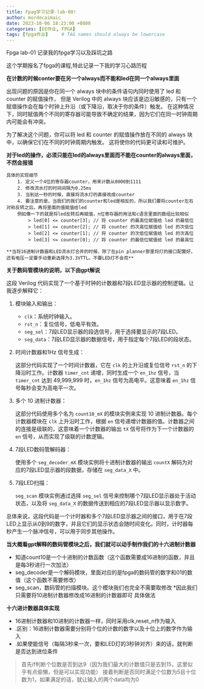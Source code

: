 ```yaml
---
title: Fpag学习记录-lab-00!
author: mordecaimaic
date: 2023-10-06 18:23:00 +0800
categories: [EE作业, FPGA]
tags: [fpga作业]     # TAG names should always be lowercase
---
```


 Fpga lab-01 记录我的fpga学习以及踩坑之路

这个学期报名了fpga的课程,特此记录一下我的学习心路历程

**在计数的时候conter要在另一个always而不能和led在同一个always里面**

出现问题的原因是你在同一个 always 块中的条件语句内同时使用了 led 和 counter 的赋值操作，
但是 Verilog 中的 always 块应该是边沿敏感的，只有一个赋值操作会在每个时钟上升沿（或下降沿，取决于你的条件）触发。
在这种情况下，同时赋值两个不同的寄存器可能导致不确定的结果，因为它们在同一时钟周期内可能会有冲突。

为了解决这个问题，你可以将 led 和 counter 的赋值操作放在不同的 always 块中，以确保它们在不同的时钟周期内触发。
这将使你的代码更可读和可维护。

**对于led的操作，必须只能在led的always里面而不能在counter的always里面，不然会报错**

    具体的实现细节
        1. 定义一个4位的寄存器counter，用来计数从0000到1111
        2. 修改流水灯的时间间隔为0.25ms
        3. 当到达一秒的时候，直接将流水灯的直接改成counter
        4. 要注意的是，当我们的我们的counter和led是相反的，所以我们要将counter左右对称反转之后，再将里面的值赋值给led
        例如像一下的就是将led反转后再赋值，n位寄存器的用法和c语言里面的数组比较相似
            > led[0] <= counter[3]; // 将 counter 的最高位赋值给 led 的最低位
            > led[1] <= counter[2]; // 将 counter 的次高位赋值给 led 的次低位
            > led[2] <= counter[1]; // 将 counter 的次低位赋值给 led 的次高位
            > led[3] <= counter[0]; // 将 counter 的最低位赋值给 led 的最高位

    **当将16进制计数器和LED流水灯合并的时候，除了在pin planner那里将灯的接口配置好，还有电压一定要手动重新选择为3.3VTTL。不要LED灯不会亮**

**关于数码管模块的说明，以下由gpt解说**

这段 Verilog 代码实现了一个基于时钟的计数器和7段LED显示器的控制逻辑。让我逐步解释它：

1. 模块输入和输出：

   - `clk`：系统时钟输入。
   - `rst_n`：复位信号，低电平有效。
   - `seg_sel`：7段LED显示器的段选信号，用于选择要显示的7段LED。
   - `seg_data`：7段LED显示器的数据信号，用于指定每个7段LED的段状态。

2. 时间计数器和1Hz 信号生成：

   这部分代码实现了一个时间计数器，它在 `clk` 的上升沿或复位信号 `rst_n` 的下降沿时工作。计数器 `timer_cnt` 递增，同时生成一个 `en_1hz` 信号，当 `timer_cnt` 达到 49,999,999 时，`en_1hz` 信号为高电平。这意味着 `en_1hz` 信号每秒会变为高电平一次。

3. 多个 10 进制计数器：

   这部分代码使用多个名为 `count10_mX` 的模块实例来实现 10 进制计数器。每个计数器模块在 `clk` 上升沿时工作，根据 `en` 信号递增计数器的值。计数器之间的连接是级联的，这意味着一个计数器的输出 `tX` 信号将作为下一个计数器的 `en` 信号，从而实现了级联的计数逻辑。

4. 7段LED数码管解码器：

   使用多个 `seg_decoder_mX` 模块实例将十进制计数器的输出 `countX` 解码为对应的7段LED显示器的段数据，存储在 `seg_data_X` 中。

5. 7段LED扫描：

   `seg_scan` 模块实例通过选择 `seg_sel` 信号来控制哪个7段LED显示器处于活动状态，以及将 `seg_data_X` 的数据传送到相应的7段LED显示器以显示数字。

总体来说，这段代码是一个计时器和多个7段LED显示器之间的接口，用于在7段LED上显示从0到9的数字，并且它们的显示状态会随时间变化。同时，计时器每秒产生一个脉冲信号，可以用于同步其他操作。

**当大概看gpt解释的数码管模块之后，我们就可以动手制作我们的十六进制计数器**

- 知道count10是一个十进制的计数函数（这个函数需要成16进制的函数，并且是每3秒进行一次加法）
- seg_decoder是一个解码模块，里面对应的是fpga的数码管的数字和01的数值（这个函数不需要修改）
- seg_scan，数码管的扫描模块。这个模块我们也完全不需要取修改
*因此我们只需要将10进制计数器修改成16进制的计数器即可
具体做法

**十六进计数器具体实现**

- 16进制计数器和10进制的计数器一样，同时采用clk,reset_n作为输入
- .区别：16进制计数器需要分别将个位的计数的数字以及十位上的数字作为输入
- .如果使能信号（每隔3秒来一次，要和LED灯的3秒钟对齐）来的话，就判断是否达到进位条件

>首先if判断个位数是否到达9（因为我们最大的计数值只是去到15，这里似乎有点偷懒，但是可以实现功能）
>接着判断是否同时满足个位数为5且十位数为1，如果满足的话，就让输入的两个data均为0
